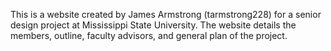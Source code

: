 This is a website created by James Armstrong (tarmstrong228) for a senior design project at Mississippi State University. The website details the members, outline, faculty advisors, and general plan of the project.
